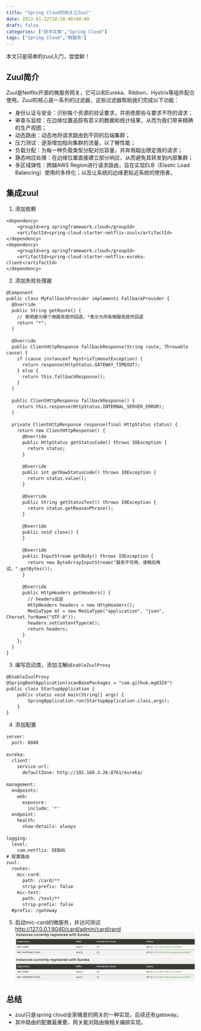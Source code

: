 ```yaml
---
title: "Spring Cloud的网关之Zuul"
date: 2022-01-22T10:58:06+08:00
draft: false
categories: ["技术文章","Spring Cloud"]
tags: ["Spring Cloud","微服务"]
---
```


本文只是简单的zuul入门，尝尝鲜！
## Zuul简介
Zuul是Netflix开源的微服务网关，它可以和Eureka、Ribbon、Hystrix等组件配合使用。Zuul的核心是一系列的过滤器，这些过滤器帮助我们完成以下功能：

*   身份认证与安全：识别每个资源的验证要求，并拒绝那些与要求不符的请求；
*   审查与监控：在边缘位置追踪有意义的数据和统计结果，从而为我们带来精确的生产视图；
*   动态路由：动态地将请求路由到不同的后端集群；
*   压力测试：逐渐增加指向集群的流量，以了解性能；
*   负载分配：为每一种负载类型分配对应容量，并弃用超出限定值的请求；
*   静态响应处理：在边缘位置直接建立部分响应，从而避免其转发到内部集群；
*   多区域弹性：跨越AWS Region进行请求路由，旨在实现ELB（Elastic Load Balancing）使用的多样化；以及让系统的边缘更贴近系统的使用者。

## 集成zuul
1. 添加依赖
~~~
<dependency>
    <groupId>org.springframework.cloud</groupId>
    <artifactId>spring-cloud-starter-netflix-zuul</artifactId>
</dependency>
<dependency>
    <groupId>org.springframework.cloud</groupId>
    <artifactId>spring-cloud-starter-netflix-eureka-client</artifactId>
</dependency>
~~~
2. 添加失败处理器
~~~
@Component
public class MyFallbackProvider implements FallbackProvider {
  @Override
  public String getRoute() {
    // 表明是为哪个微服务提供回退，*表示为所有微服务提供回退
    return "*";
  }

  @Override
  public ClientHttpResponse fallbackResponse(String route, Throwable cause) {
    if (cause instanceof HystrixTimeoutException) {
      return response(HttpStatus.GATEWAY_TIMEOUT);
    } else {
      return this.fallbackResponse();
    }
  }

  public ClientHttpResponse fallbackResponse() {
    return this.response(HttpStatus.INTERNAL_SERVER_ERROR);
  }

  private ClientHttpResponse response(final HttpStatus status) {
    return new ClientHttpResponse() {
      @Override
      public HttpStatus getStatusCode() throws IOException {
        return status;
      }

      @Override
      public int getRawStatusCode() throws IOException {
        return status.value();
      }

      @Override
      public String getStatusText() throws IOException {
        return status.getReasonPhrase();
      }

      @Override
      public void close() {
      }

      @Override
      public InputStream getBody() throws IOException {
        return new ByteArrayInputStream("服务不可用，请稍后再试。".getBytes());
      }

      @Override
      public HttpHeaders getHeaders() {
        // headers设定
        HttpHeaders headers = new HttpHeaders();
        MediaType mt = new MediaType("application", "json", Charset.forName("UTF-8"));
        headers.setContentType(mt);
        return headers;
      }
    };
  }
}
~~~
3. 编写启动类，添加注解`@EnableZuulProxy`
~~~
@EnableZuulProxy
@SpringBootApplication(scanBasePackages = "com.github.mg0324")
public class StartupApplication {
    public static void main(String[] args) {
        SpringApplication.run(StartupApplication.class,args);
    }
}
~~~
4. 添加配置
~~~
server:
  port: 8040

eureka:
  client:
    service-url:
      defaultZone: http://192.168.3.26:8761/eureka/

management:
  endpoints:
    web:
      exposure:
        include: '*'
  endpoint:
    health:
      show-details: always

logging:
  level:
    com.netflix: DEBUG
# 配置路由
zuul:
  routes:
    mic-card:
      path: /card/**
      strip-prefix: false
    mic-test:
      path: /test/**
      strip-prefix: false
  #prefix: /gateway
~~~
5. 启动mic-card的微服务，并访问测试 http://127.0.0.1:8040/card/admin/card/rand
![](/mb/images/sc/gateway/zuul00.png)
![](/mb/images/sc/gateway/zuul01.png)

## 总结
* zuul只是spring cloud全家桶里的网关的一种实现，后续还有gateway。
* 其中路由的配置最重要，网关能对路由做相关编排实现。
